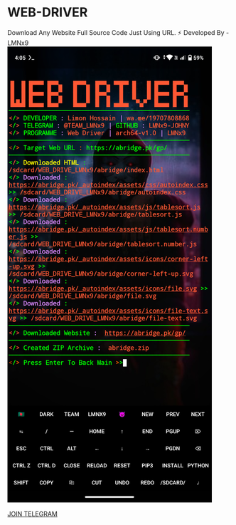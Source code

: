 # WEB-DRIVER
Download Any Website Full Source Code Just Using URL. ⚡ Developed By - LMNx9
![](https://github.com/LMNx9-JOHNY/WEB-DRIVER/blob/main/LMNx9.png)


[JOIN TELEGRAM](https://t.me/TEAM_LMNx9)
